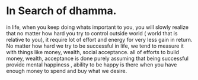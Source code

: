 # In Search of dhamma.

in life, when you keep doing whats important to you, you will slowly realize that no matter how hard you try to control outside world ( world that is relative to you), it require lot of effort and energy for very less gain in return. No matter how hard we try to be successful in life, we tend to measure it with things like money, wealth, social acceptance. 
all of efforts to build money, wealth, acceptance is done purely assuming that being successful provide mental happiness , ability to be happy is there when you have enough money to spend and buy what we desire.

